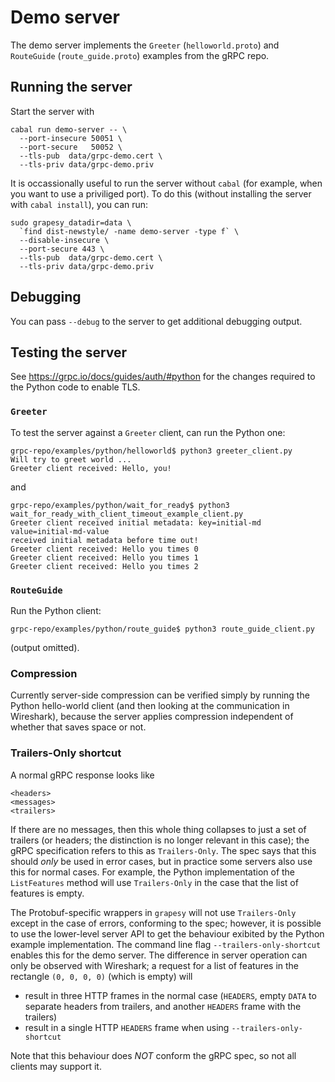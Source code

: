 # Demo server

The demo server implements the `Greeter` (`helloworld.proto`) and `RouteGuide`
(`route_guide.proto`) examples from the gRPC repo.

## Running the server

Start the server with

```
cabal run demo-server -- \
  --port-insecure 50051 \
  --port-secure   50052 \
  --tls-pub  data/grpc-demo.cert \
  --tls-priv data/grpc-demo.priv
```

It is occassionally useful to run the server without `cabal` (for example, when
you want to use a priviliged port). To do this (without installing the server
with `cabal install`), you can run:

```
sudo grapesy_datadir=data \
  `find dist-newstyle/ -name demo-server -type f` \
  --disable-insecure \
  --port-secure 443 \
  --tls-pub  data/grpc-demo.cert \
  --tls-priv data/grpc-demo.priv
```

## Debugging

You can pass `--debug` to the server to get additional debugging output.

## Testing the server

See https://grpc.io/docs/guides/auth/#python for the changes required to the
Python code to enable TLS.

### `Greeter`

To test the server against a `Greeter` client, can run the Python one:

```
grpc-repo/examples/python/helloworld$ python3 greeter_client.py
Will try to greet world ...
Greeter client received: Hello, you!
```

and

```
grpc-repo/examples/python/wait_for_ready$ python3 wait_for_ready_with_client_timeout_example_client.py
Greeter client received initial metadata: key=initial-md value=initial-md-value
received initial metadata before time out!
Greeter client received: Hello you times 0
Greeter client received: Hello you times 1
Greeter client received: Hello you times 2
```

### `RouteGuide`

Run the Python client:

```
grpc-repo/examples/python/route_guide$ python3 route_guide_client.py
```

(output omitted).

### Compression

Currently server-side compression can be verified simply by running the Python
hello-world client (and then looking at the communication in Wireshark), because
the server applies compression independent of whether that saves space or not.

### Trailers-Only shortcut

A normal gRPC response looks like

```
<headers>
<messages>
<trailers>
```

If there are no messages, then this whole thing collapses to just a set of
trailers (or headers; the distinction is no longer relevant in this case); the
gRPC specification refers to this as `Trailers-Only`. The spec says that this
should _only_ be used in error cases, but in practice some servers also use this
for normal cases. For example, the Python implementation of the `ListFeatures`
method will use `Trailers-Only` in the case that the list of features is empty.

The Protobuf-specific wrappers in `grapesy` will not use `Trailers-Only` except
in the case of errors, conforming to the spec; however, it is possible to use
the lower-level server API to get the behaviour exibited by the Python example
implementation. The command line flag `--trailers-only-shortcut` enables this
for the demo server. The difference in server operation can only be observed
with Wireshark; a request for a list of features in the rectangle `(0, 0, 0, 0)`
(which is empty) will

* result in three HTTP frames in the normal case (`HEADERS`, empty `DATA` to
  separate headers from trailers, and another `HEADERS` frame with the trailers)
* result in a single HTTP `HEADERS` frame when using `--trailers-only-shortcut`

Note that this behaviour does _NOT_ conform the gRPC spec, so not all clients
may support it.
